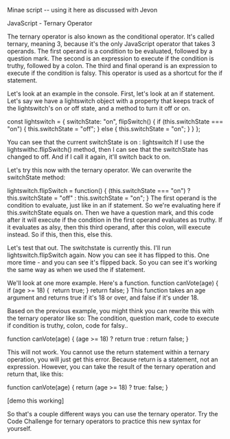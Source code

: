 
Minae script -- using it here as discussed with Jevon

JavaScript - Ternary Operator

The ternary operator is also known as the conditional operator. It's called ternary, meaning 3, because it's the only JavaScript operator that takes 3 operands. The first operand is a condition to be evaluated, followed by a question mark. The second is an expression to execute if the condition is truthy, followed by a colon. The third and final operand is an expression to execute if the condition is falsy. 
This operator is used as a shortcut for the if statement. 

 Let's look at an example in the console.
First, let's look at an if statement. Let's say we have a lightswitch object with a property that keeps track of the lightswitch's on or off state, and a method to turn it off or on.

const lightswitch = {
	switchState: "on",
	flipSwitch() {
        if (this.switchState === "on") {
            this.switchState = "off";
        } else {
            this.switchState = "on";
        }
    }
};

You can see that the current switchState is on : lightswitch
If I use the lightswithc.flipSwitch() method, then I can see that the switchState has changed to off.
And if I call it again, it'll switch back to on. 

Let's try this now with the ternary operator. We can overwrite the switchState method:

lightswitch.flipSwitch = function() {
	(this.switchState === "on") ? this.switchState = "off" : this.switchState = "on";
}
The first operand is the condition to evaluate, just like in an if statement. So we're evaluating here if this.switchState equals on. Then we have a question mark, and this code after it will execute if the condition in the first operand evaluates as truthy. If it evaluates as alsy, then this third operand, after this colon, will execute instead. So if this, then this, else this. 

Let's test that out. The switchstate is currently this. I'll run lightswitch.flipSwitch again. Now you can see it has flipped to this. One more time - and you can see it's flipped back. So you can see it's working the same way as when we used the if statement.

We'll look at one more example. Here's a function. 
function canVote(age) {
	if (age >= 18) {    		return true;
	}
	return false;
}
This function takes an age argument and returns true if it's 18 or over, and false if it's under 18.

Based on the previous example, you might think you can rewrite this with the ternary operator like so:
The condition, question mark, code to execute if condition is truthy, colon, code for falsy..

function canVote(age) {
	(age >= 18) ? return true : return false;
}

This will not work. You cannot use the return statement within a ternary operation, you will just get this error. Because return is a statement, not an expression. However, you can take the result of the ternary operation and return that, like this:

function canVote(age) {
	return (age >= 18) ? true: false;
}

[demo this working]

So that's a couple different ways you can use the ternary operator. Try the Code Challenge for ternary operators to practice this new syntax for yourself. 

